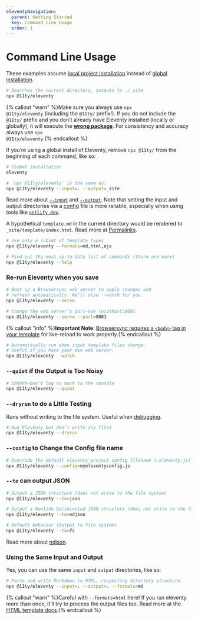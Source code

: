 ```yaml
---
eleventyNavigation:
  parent: Getting Started
  key: Command Line Usage
  order: 1
---
```

# Command Line Usage

These examples assume [local project installation](/docs/getting-started/) instead of [global installation](/docs/global-installation/).

```bash
# Searches the current directory, outputs to ./_site
npx @11ty/eleventy
```

{% callout "warn" %}Make sure you always use <code>npx @11ty/eleventy</code> (including the <code>@11ty/</code> prefix!). If you do not include the <code>@11ty/</code> prefix and you don’t already have Eleventy installed (locally or globally), it will execute the <strong><a href="https://www.npmjs.com/package/eleventy">wrong package</a></strong>. For consistency and accuracy always use <code>npx @11ty/eleventy</code>.{% endcallout %}

If you’re using a global install of Eleventy, remove `npx @11ty/` from the beginning of each command, like so:

```bash
# Global installation
eleventy
```

```bash
# `npx @11ty/eleventy` is the same as:
npx @11ty/eleventy --input=. --output=_site
```

Read more about [`--input`](/docs/config/#input-directory) and [`--output`](/docs/config/#output-directory). Note that setting the input and output directories via a [config](/docs/config/) file is more reliable, especially when using tools like [`netlify dev`](https://docs.netlify.com/cli/get-started/#run-a-local-development-environment).

A hypothetical `template.md` in the current directory would be rendered to `_site/template/index.html`. Read more at [Permalinks](/docs/permalinks/).

```bash
# Use only a subset of template types
npx @11ty/eleventy --formats=md,html,ejs
```

```bash
# Find out the most up-to-date list of commands (there are more)
npx @11ty/eleventy --help
```

### Re-run Eleventy when you save

```bash
# Boot up a Browsersync web server to apply changes and
# refresh automatically. We’ll also --watch for you.
npx @11ty/eleventy --serve
```

```bash
# Change the web server’s port—use localhost:8081
npx @11ty/eleventy --serve --port=8081
```

{% callout "info" %}<strong>Important Note</strong>: <a href="https://browsersync.io/docs/#requirements">Browsersync requires a <code>&lt;body&gt;</code> tag in your template</a> for live-reload to work properly.{% endcallout %}

```bash
# Automatically run when input template files change.
# Useful if you have your own web server.
npx @11ty/eleventy --watch
```

### `--quiet` if the Output is Too Noisy

```bash
# Shhhhh—Don’t log so much to the console
npx @11ty/eleventy --quiet
```

### `--dryrun` to do a Little Testing

Runs without writing to the file system. Useful when [debugging](/docs/debugging/).

```bash
# Run Eleventy but don’t write any files
npx @11ty/eleventy --dryrun
```

### `--config` to Change the Config file name

```bash
# Override the default eleventy project config filename (.eleventy.js)
npx @11ty/eleventy --config=myeleventyconfig.js
```

### `--to` can output JSON

```bash
# Output a JSON structure (does not write to the file system)
npx @11ty/eleventy --to=json

# Output a Newline Deliminated JSON structure (does not write to the file system)
npx @11ty/eleventy --to=ndjson

# Default behavior (Output to file system)
npx @11ty/eleventy --to=fs
```

Read more about [ndjson](http://ndjson.org/).


### Using the Same Input and Output

Yes, you can use the same `input` and `output` directories, like so:

```bash
# Parse and write Markdown to HTML, respecting directory structure.
npx @11ty/eleventy --input=. --output=. --formats=md
```

{% callout "warn" %}Careful with <code>--formats=html</code> here! If you run eleventy more than once, it’ll try to process the output files too. Read more at the <a href="/docs/languages/html/#using-the-same-input-and-output-directories">HTML template docs</a>.{% endcallout %}

<!--
### Example: Process a Single File

```bash
npx @11ty/eleventy --input=README.md --output=.
```

Writes to `./README/index.html`.
-->
